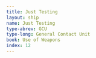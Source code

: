 ```yaml
---
title: Just Testing
layout: ship
name: Just Testing
type-abrev: GCU
type-long: General Contact Unit
book: Use of Weapons
index: 12
---
```


